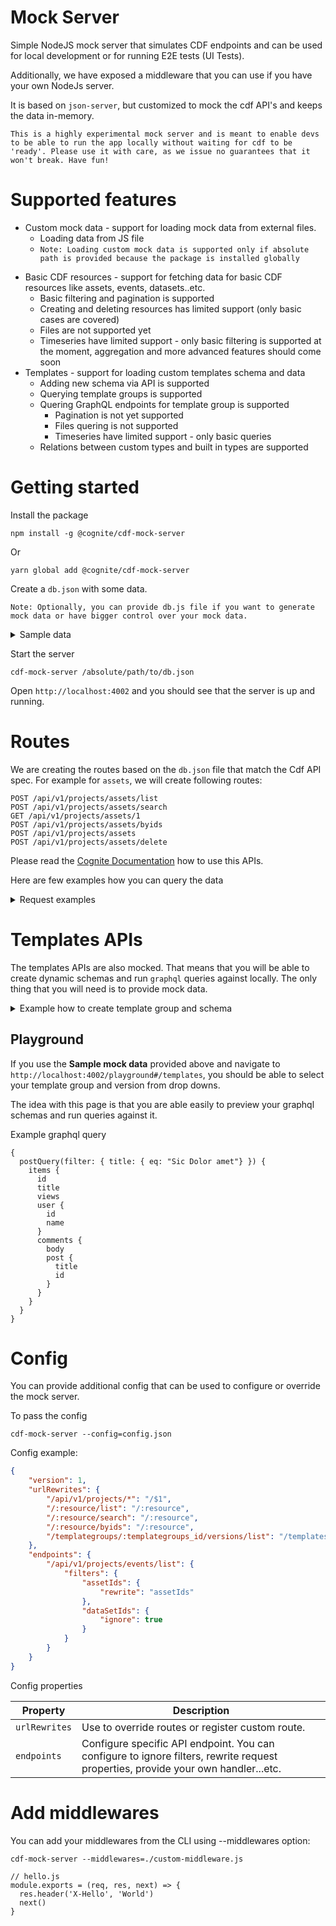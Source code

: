 # Mock Server

Simple NodeJS mock server that simulates CDF endpoints and can be used for local development or for running E2E tests (UI Tests).

Additionally, we have exposed a middleware that you can use if you have your own NodeJs server.

It is based on `json-server`, but customized to mock the cdf API's and keeps the data in-memory.

`This is a highly experimental mock server and is meant to enable devs to be able to run the app locally without waiting for cdf to be 'ready'. Please use it with care, as we issue no guarantees that it won't break. Have fun!`

# Supported features

- Custom mock data - support for loading mock data from external files.
  - Loading data from JS file
  * `Note: Loading custom mock data is supported only if absolute path is provided because the package is installed globally`

* Basic CDF resources - support for fetching data for basic CDF resources like assets, events, datasets..etc.
  - Basic filtering and pagination is supported
  - Creating and deleting resources has limited support (only basic cases are covered)
  - Files are not supported yet
  - Timeseries have limited support - only basic filtering is supported at the moment, aggregation and more advanced features should come soon
* Templates - support for loading custom templates schema and data
  - Adding new schema via API is supported
  - Querying template groups is supported
  - Quering GraphQL endpoints for template group is supported
    - Pagination is not yet supported
    - Files quering is not supported
    - Timeseries have limited support - only basic queries
  - Relations between custom types and built in types are supported

# Getting started

Install the package

```
npm install -g @cognite/cdf-mock-server
```

Or

```
yarn global add @cognite/cdf-mock-server
```

Create a `db.json` with some data.

`Note: Optionally, you can provide db.js file if you want to generate mock data or have bigger control over your mock data.`

<details>
  <summary>Sample data</summary>

```JSON
{
    "assets": [
        {
            "id": 2113091281838299,
            "externalId": "LOR_NORWAY",
            "name": "Norway",
            "labels": [
                {
                    "externalId": "MOCK_NETWORK_LEVEL_COUNTRY"
                }
            ],
            "metadata": {
                "model_id": "VAL",
                "Network Level": "Country"
            },
            "persistent": true
        },
        {
            "id": 1381646092015199,
            "parentExternalId": "LOR_NORWAY",
            "externalId": "LOR_OSLO",
            "name": "Oslo",
            "labels": [
                {
                    "externalId": "MOCK_NETWORK_LEVEL_PRODUCTION_SYSTEM"
                }
            ],
            "metadata": {
                "Network Level": "Production System"
            }
        }
    ],
    "datasets": [
        {
            "externalId": "MOCK_COMMENTS",
            "name": "MOCK_COMMENTS",
            "description": "MOCK_COMMENTS",
            "id": 3525327311449925
        }
    ],
    "events": [
        {
            "externalId": "60014931",
            "dataSetId": 5147221221011500,
            "startTime": 1613088000000,
            "endTime": 1613088000000,
            "type": "workorder",
            "subtype": "EP02",
            "description": "WELL_02 EXTERNAL VESSEL INSPECTION",
            "metadata": {
                "Functional Location": "LOR_DRAMMEN_WELL_02"
            },
            "assetIds": [
                1813736367545799
            ],
            "source": "sap",
            "id": 6693496708513673,
            "lastUpdatedTime": 1610983084485,
            "createdTime": 1610983084485
        },
        {
            "externalId": "60015664",
            "dataSetId": 5147221221011500,
            "startTime": 1614556800000,
            "endTime": 1614556800000,
            "type": "workorder",
            "subtype": "EP02",
            "description": "Q MPA V-1234 EXTERNAL VESSEL INSPECTION",
            "metadata": {
                "Functional Location": "LOR_DRAMMEN_WELL_02"
            },
            "assetIds": [
                1813736367545799
            ],
            "source": "sap",
            "id": 2632793472586538,
            "lastUpdatedTime": 1610983094180,
            "createdTime": 1610983094180
        }
    ],
    "templategroups": [
        {
            "externalId": "posts-examble",
            "description": "",
            "owners": [],
            "createdTime": 1638531613197,
            "lastUpdatedTime": 1638531613197
        }
    ],
    "templates": [
        {
        "version": 1,
        "createdTime": 1639476522639,
        "lastUpdatedTime": 1639477614908,
        "templategroups_id": "posts-examble",
        "externalId": "posts-examble",
        "schema": "type Post @template {\n    id: Int!\n    title: String!\n    views: Int!\n    user: User\n    comments: [Comment]\n}\n\ntype User @template {\n    id: Int!\n    name: String!\n}\n\ntype Comment @template {\n    id: Int!\n    body: String!\n    date: Int!\n    post: Post\n}",
        "db": {
          "Post": [
            {
              "id": 1,
              "title": "Lorem Ipsum",
              "views": 254,
              "user": {
                "id": 123
              },
              "comments": [
                {
                  "id": 1
                },
                {
                  "id": 2
                }
              ]
            },
            {
              "id": 2,
              "title": "Sic Dolor amet",
              "views": 65,
              "user": {
                "id": 456
              },
              "comments": []
            }
          ],
          "User": [
            {
              "id": 123,
              "name": "John Doe"
            },
            {
              "id": 456,
              "name": "Jane Doe"
            }
          ],
          "Comment": [
            {
              "id": 987,
              "post": {
                "id": 1
              },
              "body": "Consectetur adipiscing elit",
              "date": 1639477614908
            },
            {
              "id": 995,
              "post": {
                "id": 1
              },
              "body": "Nam molestie pellentesque dui",
              "date": 1639477614908
            }
          ]
        }
      }
    ]
}
```

</details>

Start the server

```
cdf-mock-server /absolute/path/to/db.json
```

Open `http://localhost:4002` and you should see that the server is up and running.

# Routes

We are creating the routes based on the `db.json` file that match the Cdf API spec.
For example for `assets`, we will create following routes:

```
POST /api/v1/projects/assets/list
POST /api/v1/projects/assets/search
GET /api/v1/projects/assets/1
POST /api/v1/projects/assets/byids
POST /api/v1/projects/assets
POST /api/v1/projects/assets/delete
```

Please read the [Cognite Documentation](https://docs.cognite.com/api/v1/) how to use this APIs.

Here are few examples how you can query the data

<details>
  <summary>Request examples</summary>

**Events List**

```
curl --location --request POST 'http://localhost:4002/api/v1/projects/events/list' \
--header 'Content-Type: application/json' \
--data-raw '{
  "sort": {
    "endTime": "desc"
  },
  "filter": {
    "assetIds": [
      1813736367545799,
      4127734209801115
    ],
    "type": "workorder",
    "endTime": {
      "min": 1611838577612,
      "max": 1619610977612
    }
  }
}'
```

**Assets Search**

```
curl --location --request POST 'http://localhost:4002/api/v1/projects/assets/search' \
--header 'Content-Type: application/json' \
--data-raw '{
  "filter": {
  },
  "search": {
    "query": "Oslo"
  },
  "limit": 15
}'
```

**Assets ByIds**

```
curl --location --request POST 'http://localhost:4002/api/v1/projects/assets/byids' \
--header 'Content-Type: application/json' \
--data-raw '{
  "items": [
    {
      "id": 3012812817955006
    }
  ]
}'
```

</details>

# Templates APIs

The templates APIs are also mocked. That means that you will be able to create dynamic schemas and run `graphql` queries against locally. The only thing that you will need is to provide mock data.

<details>
  <summary>Example how to create template group and schema</summary>

**To create template group**

```
  curl --location --request POST 'http://localhost:4002/api/v1/projects/templategroups/' \
--header 'Content-Type: application/json' \
--data-raw '{
  "items": [
    {
      "externalId": "templates-schema",
      "description": "test templates-schema"
    }
  ]
}'
```

**To create schema (template)**

```
curl --location --request POST 'http://localhost:4002/api/v1/projects/templategroups/templates-schema/versions/upsert' \
--header 'Content-Type: application/json' \
--data-raw '{
    "items": [
        {
            "version": 1,
            "externalId": "templates-schema",
            "description": "templates-schema",
            "schema": "type Person @template {  firstName: String  lastName: String  email: String  age: Float} type Product @template {  name: String  price: Float  image: String  description: String} type Category  {  name: String  products: [Product]}"
        }
    ]
}'
```

</details>

## Playground

If you use the **Sample mock data** provided above and navigate to `http://localhost:4002/playground#/templates`, you should be able to select your template group and version from drop downs.

The idea with this page is that you are able easily to preview your graphql schemas and run queries against it.

Example graphql query

```
{
  postQuery(filter: { title: { eq: "Sic Dolor amet"} }) {
    items {
      id
      title
      views
      user {
        id
        name
      }
      comments {
       	body
        post {
          title
          id
        }
      }
    }
  }
}
```

# Config

You can provide additional config that can be used to configure or override the mock server.

To pass the config

```
cdf-mock-server --config=config.json
```

Config example:

```JSON
{
    "version": 1,
    "urlRewrites": {
        "/api/v1/projects/*": "/$1",
        "/:resource/list": "/:resource",
        "/:resource/search": "/:resource",
        "/:resource/byids": "/:resource",
        "/templategroups/:templategroups_id/versions/list": "/templates?templategroups_id=:templategroups_id&_sort=version&_order=desc"
    },
    "endpoints": {
        "/api/v1/projects/events/list": {
            "filters": {
                "assetIds": {
                    "rewrite": "assetIds"
                },
                "dataSetIds": {
                    "ignore": true
                }
            }
        }
    }
}
```

Config properties

| Property      | Description                                                                                                                       |
| ------------- | --------------------------------------------------------------------------------------------------------------------------------- |
| `urlRewrites` | Use to override routes or register custom route.                                                                                  |
| `endpoints`   | Configure specific API endpoint. You can configure to ignore filters, rewrite request properties, provide your own handler...etc. |

# Add middlewares

You can add your middlewares from the CLI using --middlewares option:

```
cdf-mock-server --middlewares=./custom-middleware.js
```

```JS
// hello.js
module.exports = (req, res, next) => {
  res.header('X-Hello', 'World')
  next()
}
```
